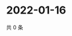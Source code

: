 # 2022-01-16

共 0 条

<!-- BEGIN WEIBO -->
<!-- 最后更新时间 Sun Jan 16 2022 23:15:00 GMT+0800 (China Standard Time) -->

<!-- END WEIBO -->
